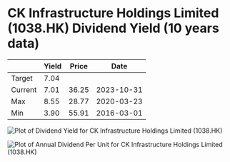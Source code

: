 # CK Infrastructure Holdings Limited (1038.HK) Dividend Yield (10 years data)

|     | Yield   | Price | Date       |
|-----|---------|-------|------------|
| Target | 7.04 |  |  |
| Current | 7.01 | 36.25  | 2023-10-31 |
| Max | 8.55 | 28.77  | 2020-03-23 |
| Min | 3.90 | 55.91  | 2016-03-01 |

![Plot of Dividend Yield for CK Infrastructure Holdings Limited (1038.HK)](1038_div_10.png)

![Plot of Annual Dividend Per Unit for CK Infrastructure Holdings Limited (1038.HK)](1038_yearly_dpu.png)

